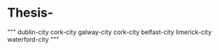 # Thesis-
"""
dublin-city
cork-city
galway-city
cork-city
belfast-city
limerick-city
waterford-city
"""